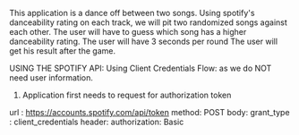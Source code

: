 This application is a dance off between two songs.
Using spotify's danceability rating on each track, we will pit two randomized songs against each other.
The user will have to guess which song has a higher danceability rating.
The user will have 3 seconds per round
The user will get his result after the game.


USING THE SPOTIFY API:
 Using Client Credentials Flow: as we do NOT need user information. 

 1. Application first needs to request for authorization token

url : https://accounts.spotify.com/api/token
method: POST
body: grant_type : client_credentials
header: authorization: Basic <base64 encoded client_id:client_secret>

